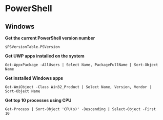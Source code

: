 # PowerShell

## Windows

**Get the current PowerShell version number**

    $PSVersionTable.PSVersion

**Get UWP apps installed on the system**
    
    Get-AppxPackage -AllUsers | Select Name, PackageFullName | Sort-Object Name

**Get installed Windows apps**

    Get-WmiObject -Class Win32_Product | Select Name, Version, Vendor | Sort-Object Name

**Get top 10 processes using CPU**

    Get-Process | Sort-Object 'CPU(s)' -Descending | Select-Object -First 10